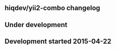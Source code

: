 hiqdev/yii2-combo changelog
---------------------------

## Under development


## Development started 2015-04-22

